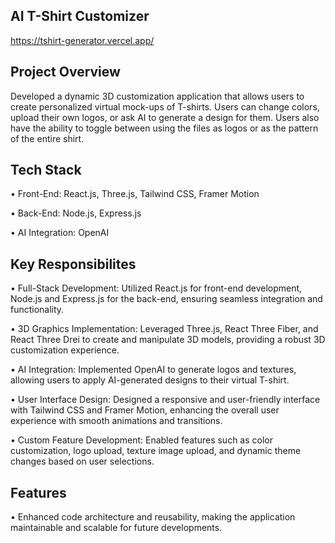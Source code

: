 ## AI T-Shirt Customizer
https://tshirt-generator.vercel.app/

## Project Overview
Developed a dynamic 3D customization application that allows users to create personalized virtual mock-ups of T-shirts. Users can change colors, upload their own logos, or ask AI to generate a design for them. Users also have the ability to toggle between using the files as logos or as the pattern of the entire shirt. 
## Tech Stack
• Front-End: React.js, Three.js, Tailwind CSS, Framer Motion

• Back-End: Node.js, Express.js

• AI Integration: OpenAI

## Key Responsibilites
• Full-Stack Development: Utilized React.js for front-end development, Node.js and Express.js for the back-end, ensuring seamless integration and functionality.

• 3D Graphics Implementation: Leveraged Three.js, React Three Fiber, and React Three Drei to create and manipulate 3D models, providing a robust 3D customization experience.

• AI Integration: Implemented OpenAI to generate logos and textures, allowing users to apply AI-generated designs to their virtual T-shirt.

• User Interface Design: Designed a responsive and user-friendly interface with Tailwind CSS and Framer Motion, enhancing the overall user experience with smooth animations and transitions.

• Custom Feature Development: Enabled features such as color customization, logo upload, texture image upload, and dynamic theme changes based on user selections.

## Features
• Enhanced code architecture and reusability, making the application maintainable and scalable for future developments.
